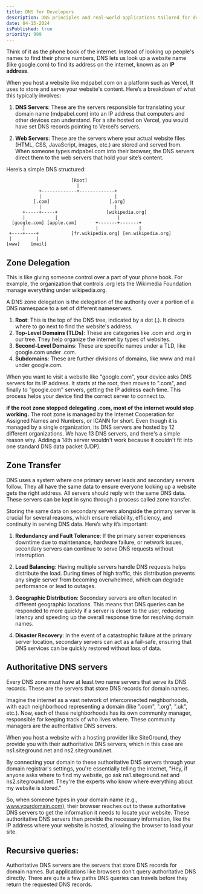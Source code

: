 ```yaml
---
title: DNS for Developers
description: DNS principles and real-world applications tailored for developers.
date: 04-15-2024
isPublished: true
priority: 999
---
```


Think of it as the phone book of the internet. Instead of looking up people's names to find their phone numbers, DNS lets us look up a website name (like google.com) to find its address on the internet, known as an **IP address**.

When you host a website like mdpabel.com on a platform such as Vercel, It uses to store and serve your website's content. Here’s a breakdown of what this typically involves:

1. **DNS Servers**: These are the servers responsible for translating your domain name (mdpabel.com) into an IP address that computers and other devices can understand. For a site hosted on Vercel, you would have set DNS records pointing to Vercel’s servers.

2. **Web Servers**: These are the servers where your actual website files (HTML, CSS, JavaScript, images, etc.) are stored and served from. When someone types mdpabel.com into their browser, the DNS servers direct them to the web servers that hold your site’s content.

Here’s a simple DNS structured:

```
                        [Root]
                          |
            +-------------+-------------+
            |                           |
          [.com]                      [.org]
            |                           |
      +-----+-----+                  [wikipedia.org]
      |           |                      |
  [google.com] [apple.com]       +-------+-------+
      |                          |               |
 +----+----+            [fr.wikipedia.org] [en.wikipedia.org]
 |         |
[www]    [mail]
```

## Zone Delegation

This is like giving someone control over a part of your phone book. For example, the organization that controls .org lets the Wikimedia Foundation manage everything under wikipedia.org.

A DNS zone delegation is the delegation of the authority over a portion of a DNS namespace to a set of different nameservers.

1. **Root**: This is the top of the DNS tree, indicated by a dot (.). It directs where to go next to find the website's address.
2. **Top-Level Domains (TLDs)**: These are categories like .com and .org in our tree. They help organize the internet by types of websites.
3. **Second-Level Domains**: These are specific names under a TLD, like google.com under .com.
4. **Subdomains**: These are further divisions of domains, like www and mail under google.com.

When you want to visit a website like "google.com", your device asks DNS servers for its IP address. It starts at the root, then moves to ".com", and finally to "google.com" servers, getting the IP address each time. This process helps your device find the correct server to connect to.

**if the root zone stopped delegating .com, most of the internet would stop working.**
The root zone is managed by the Internet Cooperation for Assigned Names and Numbers, or ICANN for short. Even though it is managed by a single organization, its DNS servers are hosted by 12 different organizations. We have 13 DNS servers, and there's a simple reason why. Adding a 14th server wouldn't work because it couldn't fit into one standard DNS data packet (UDP).

## Zone Transfer

DNS uses a system where one primary server leads and secondary servers follow. They all have the same data to ensure everyone looking up a website gets the right address.
All servers should reply with the same DNS data. These servers can be kept in sync through a process called zone transfer.

Storing the same data on secondary servers alongside the primary server is crucial for several reasons, which ensure reliability, efficiency, and continuity in serving DNS data. Here’s why it’s important:

1. **Redundancy and Fault Tolerance**: If the primary server experiences downtime due to maintenance, hardware failure, or network issues, secondary servers can continue to serve DNS requests without interruption.

2. **Load Balancing**: Having multiple servers handle DNS requests helps distribute the load. During times of high traffic, this distribution prevents any single server from becoming overwhelmed, which can degrade performance or lead to outages.

3. **Geographic Distribution**: Secondary servers are often located in different geographic locations. This means that DNS queries can be responded to more quickly if a server is closer to the user, reducing latency and speeding up the overall response time for resolving domain names.

4. **Disaster Recovery**: In the event of a catastrophic failure at the primary server location, secondary servers can act as a fail-safe, ensuring that DNS services can be quickly restored without loss of data.

## Authoritative DNS servers

Every DNS zone must have at least two name servers that serve its DNS records. These are the servers that store DNS records for domain names.

Imagine the internet as a vast network of interconnected neighborhoods, with each neighborhood representing a domain (like ".com", ".org", ".uk", etc.). Now, each of these neighborhoods has its own community manager, responsible for keeping track of who lives where. These community managers are the authoritative DNS servers.

When you host a website with a hosting provider like SiteGround, they provide you with their authoritative DNS servers, which in this case are ns1.siteground.net and ns2.siteground.net.

By connecting your domain to these authoritative DNS servers through your domain registrar's settings, you're essentially telling the internet, "Hey, if anyone asks where to find my website, go ask ns1.siteground.net and ns2.siteground.net. They're the experts who know where everything about my website is stored."

So, when someone types in your domain name (e.g., www.yourdomain.com), their browser reaches out to these authoritative DNS servers to get the information it needs to locate your website. These authoritative DNS servers then provide the necessary information, like the IP address where your website is hosted, allowing the browser to load your site.

## Recursive queries:

Authoritative DNS servers are the servers that store DNS records for domain names. But applications like browsers don't query authoritative DNS directly. There are quite a few paths DNS queries can travels before
they return the requested DNS records.
